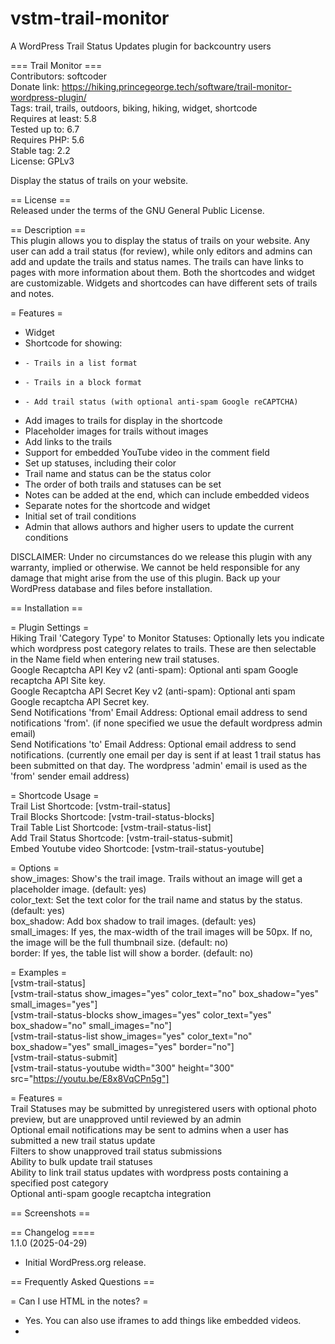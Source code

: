 # vstm-trail-monitor
A WordPress Trail Status Updates plugin for backcountry users
  
=== Trail Monitor ===  
Contributors: softcoder  
Donate link: https://hiking.princegeorge.tech/software/trail-monitor-wordpress-plugin/  
Tags: trail, trails, outdoors, biking, hiking, widget, shortcode  
Requires at least: 5.8  
Tested up to: 6.7  
Requires PHP: 5.6  
Stable tag: 2.2  
License: GPLv3  
  
Display the status of trails on your website.  
  
== License ==  
Released under the terms of the GNU General Public License.  
  
== Description ==  
This plugin allows you to display the status of trails on your website. Any user can add a trail status (for review), while only editors and admins can add and update the trails and status names. The trails can have links to pages with more information about them. Both the shortcodes and widget are customizable. Widgets and shortcodes can have different sets of trails and notes.  
  
= Features =  
*   Widget  
*   Shortcode for showing:  
*     - Trails in a list format  
*     - Trails in a block format  
*     - Add trail status (with optional anti-spam Google reCAPTCHA)  
*   Add images to trails for display in the shortcode  
*   Placeholder images for trails without images  
*   Add links to the trails  
*   Support for embedded YouTube video in the comment field  
*   Set up statuses, including their color  
*   Trail name and status can be the status color  
*   The order of both trails and statuses can be set  
*   Notes can be added at the end, which can include embedded videos  
*   Separate notes for the shortcode and widget  
*   Initial set of trail conditions  
*   Admin that allows authors and higher users to update the current conditions  
  
DISCLAIMER: Under no circumstances do we release this plugin with any warranty, implied or otherwise. We cannot be held responsible for any damage that might arise from the use of this plugin. Back up your WordPress database and files before installation.  
  
== Installation ==  
  
= Plugin Settings =   
Hiking Trail 'Category Type' to Monitor Statuses: Optionally lets you indicate which wordpress post category relates to trails. These are then selectable in the Name field when entering new trail statuses.  
Google Recaptcha API Key v2 (anti-spam): Optional anti spam Google recaptcha API Site key.  
Google Recaptcha API Secret Key v2 (anti-spam): Optional anti spam Google recaptcha API Secret key.  
Send Notifications 'from' Email Address: Optional email address to send notifications 'from'. (if none specified we usue the default wordpress admin email)  
Send Notifications 'to' Email Address: Optional email address to send notifications. (currently one email per day is sent if at least 1 trail status has been submitted on that day. The wordpress 'admin' email is used as the 'from' sender email  address)  
  
= Shortcode Usage =  
Trail List Shortcode: [vstm-trail-status]  
Trail Blocks Shortcode: [vstm-trail-status-blocks]  
Trail Table List Shortcode: [vstm-trail-status-list]  
Add Trail Status Shortcode: [vstm-trail-status-submit]  
Embed Youtube video Shortcode: [vstm-trail-status-youtube]  
  
= Options =  
show_images: Show's the trail image. Trails without an image will get a placeholder image. (default: yes)  
color_text: Set the text color for the trail name and status by the status. (default: yes)  
box_shadow: Add box shadow to trail images. (default: yes)  
small_images: If yes, the max-width of the trail images will be 50px. If no, the image will be the full thumbnail size. (default: no)  
border: If yes, the table list will show a border. (default: no)  
  
= Examples =  
[vstm-trail-status]  
[vstm-trail-status show_images="yes" color_text="no" box_shadow="yes" small_images="yes"]  
[vstm-trail-status-blocks show_images="yes" color_text="yes" box_shadow="no" small_images="no"]  
[vstm-trail-status-list show_images="yes" color_text="no" box_shadow="yes" small_images="yes" border="no"]  
[vstm-trail-status-submit]  
[vstm-trail-status-youtube width="300" height="300" src="https://youtu.be/E8x8VqCPn5g"]  
  
= Features =  
Trail Statuses may be submitted by unregistered users with optional photo preview, but are unapproved until reviewed by an admin  
Optional email notifications may be sent to admins when a user has submitted a new trail status update  
Filters to show unapproved trail status submissions  
Ability to bulk update trail statuses  
Ability to link trail status updates with wordpress posts containing a specified post category  
Optional anti-spam google recaptcha integration  
  
== Screenshots ==  
  
== Changelog ====  
1.1.0 (2025-04-29)  
- Initial WordPress.org release.  
  
== Frequently Asked Questions ==  
  
= Can I use HTML in the notes? =  
* Yes. You can also use iframes to add things like embedded videos.
*   
